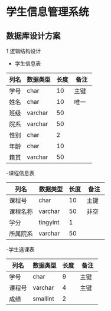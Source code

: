 # 学生信息管理系统
## 数据库设计方案


1 逻辑结构设计
- 学生信息表

| 列名 | 数据类型 | 长度 | 备注 |
|------|--------|------|------|
| 学号 | char    | 10  |主键  |  
| 姓名 | char    | 10  |唯一  |  
| 班级 | varchar | 50  |   |  
| 院系 | varchar | 50  |   |  
| 性别 | char    | 2   |   |  
| 年龄 | char    | 10  |   |  
| 籍贯 | varchar | 50  |   |

-课程信息表

| 列名 | 数据类型 | 长度 | 备注 |  
|------|--------|------|------|  
| 课程号 | char   | 10  |主键  |  
| 课程名称 | varchar | 50  |非空  |  
| 学分 | tingyint | 1  |   |  
| 所属院系 | varchar    | 50   |   |  

-学生选课表

| 列名 | 数据类型 | 长度 | 备注 |  
|------|--------|------|------|  
| 学号 | char   | 9  |主键  |  
| 课程号 | varchar | 4  | 主键  |  
| 成绩 | smallint | 2  |   |  

